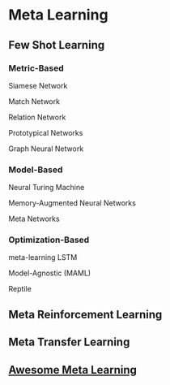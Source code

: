 # Meta Learning

## Few Shot Learning

### Metric-Based

Siamese Network

Match Network

Relation Network

Prototypical Networks

Graph Neural Network

### Model-Based

Neural Turing Machine

Memory-Augmented Neural Networks

Meta Networks

### Optimization-Based

meta-learning LSTM

Model-Agnostic (MAML)

Reptile


## Meta Reinforcement Learning

## Meta Transfer Learning

## [Awesome Meta Learning](https://github.com/sudharsan13296/Awesome-Meta-Learning)



